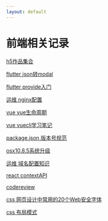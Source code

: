 ```yaml
---
layout: default
---
```



# [](#前端相关记录)前端相关记录

[h5作品集合](/docsrc/docs/jobs/game/index.md)

[flutter json转modal]()

[flutter provide入门]()

[运维 nginx配置](/docsrc/docs/jobs/nginxregexp/index.md)

[vue vue生命周期](/docsrc/docs/jobs/vuecli3/vuelifecycle.md)

[vue vuecli学习笔记](/docsrc/docs/jobs/vuecli3/index.md)

[package.json 版本号规范](/docsrc/docs/jobs/packageversionlimit/index.md)

[osx10.8.5系统升级](/docsrc/docs/jobs/osx2sierra/index.md)

[运维 域名配置知识](/docsrc/docs/jobs/domain/index.md)

[react contextAPI](/docsrc/docs/javascript/20180417.md)

[codereview](/docsrc/docs/jobs/codereview/index.md)

[css 网页设计中常用的20个Web安全字体](/docsrc/docs/css/20180312)

[css 布局模式](/docsrc/docs/css/20180411)

